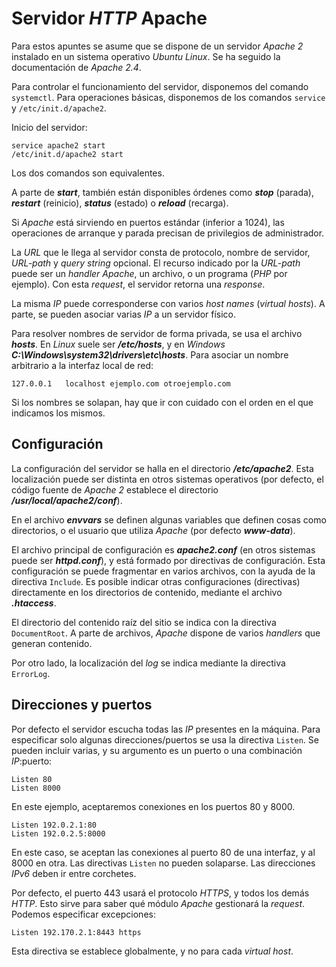 # Servidor *HTTP* Apache

Para estos apuntes se asume que se dispone de un servidor *Apache 2* instalado en un sistema operativo *Ubuntu Linux*. Se ha seguido la documentación de *Apache 2.4*.

Para controlar el funcionamiento del servidor, disponemos del comando `systemctl`. Para operaciones básicas, disponemos de los comandos `service` y `/etc/init.d/apache2`.

Inicio del servidor:

```
service apache2 start
/etc/init.d/apache2 start
```

Los dos comandos son equivalentes.

A parte de ***start***, también están disponibles órdenes como ***stop*** (parada), ***restart*** (reinicio), ***status*** (estado) o ***reload*** (recarga).

Si *Apache* está sirviendo en puertos estándar (inferior a 1024), las operaciones de arranque y parada precisan de privilegios de administrador.

La *URL* que le llega al servidor consta de protocolo, nombre de servidor, *URL-path* y *query string* opcional. El recurso indicado por la *URL-path* puede ser un *handler Apache*, un archivo, o un programa (*PHP* por ejemplo). Con esta *request*, el servidor retorna una *response*.

La misma *IP* puede corresponderse con varios *host names* (*virtual hosts*). A parte, se pueden asociar varias *IP* a un servidor físico.

Para resolver nombres de servidor de forma privada, se usa el archivo ***hosts***. En *Linux* suele ser ***/etc/hosts***, y en *Windows* ***C:\\Windows\\system32\\drivers\\etc\\hosts***. Para asociar un nombre arbitrario a la interfaz local de red:

```
127.0.0.1   localhost ejemplo.com otroejemplo.com
```

Si los nombres se solapan, hay que ir con cuidado con el orden en el que indicamos los mismos.

## Configuración

La configuración del servidor se halla en el directorio ***/etc/apache2***. Esta localización puede ser distinta en otros sistemas operativos (por defecto, el código fuente de *Apache 2* establece el directorio ***/usr/local/apache2/conf***).

En el archivo ***envvars*** se definen algunas variables que definen cosas como directorios, o el usuario que utiliza *Apache* (por defecto ***www-data***).

El archivo principal de configuración es ***apache2.conf*** (en otros sistemas puede ser ***httpd.conf***), y está formado por directivas de configuración. Esta configuración se puede fragmentar en varios archivos, con la ayuda de la directiva `Include`. Es posible indicar otras configuraciones (directivas) directamente en los directorios de contenido, mediante el archivo ***.htaccess***.

El directorio del contenido raíz del sitio se indica con la directiva `DocumentRoot`. A parte de archivos, *Apache* dispone de varios *handlers* que generan contenido.

Por otro lado, la localización del *log* se indica mediante la directiva `ErrorLog`.

## Direcciones y puertos

Por defecto el servidor escucha todas las *IP* presentes en la máquina. Para especificar solo algunas direcciones/puertos se usa la directiva `Listen`. Se pueden incluir varias, y su argumento es un puerto o una combinación *IP*:puerto:

```
Listen 80
Listen 8000
```

En este ejemplo, aceptaremos conexiones en los puertos 80 y 8000.

```
Listen 192.0.2.1:80
Listen 192.0.2.5:8000
```

En este caso, se aceptan las conexiones al puerto 80 de una interfaz, y al 8000 en otra. Las directivas `Listen` no pueden solaparse. Las direcciones *IPv6* deben ir entre corchetes.

Por defecto, el puerto 443 usará el protocolo *HTTPS*, y todos los demás *HTTP*. Esto sirve para saber qué módulo *Apache* gestionará la *request*. Podemos especificar excepciones:

```
Listen 192.170.2.1:8443 https
```

Esta directiva se establece globalmente, y no para cada *virtual host*.
